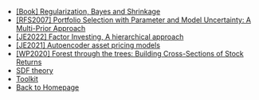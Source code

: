 - [[Book] Regularization, Bayes and Shrinkage](/factor_zoo/Shrinkage.md)
- [[RFS2007] Portfolio Selection with Parameter and Model Uncertainty: A Multi-Prior Approach](/factor_zoo/portfolio_selection_with_parameter_model_uncertainty.md)
- [[JE2022] Factor Investing, A hierarchical approach](/factor_zoo/A_Bayesian_hierarchical_approach.md)
- [[JE2021] Autoencoder asset pricing models](/factor_zoo/Autoencoder_asset_pricing.md)
- [[WP2020] Forest through the trees: Building Cross-Sections of Stock Returns](/factor_zoo/forest_through_the_trees.md)
- [SDF theory](/factor_zoo/SDF_theory/README.md)
- [Toolkit](/factor_zoo/toolkit/README.md)
- [Back to Homepage](README.md)